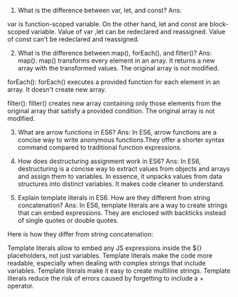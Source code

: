 1) What is the difference between var, let, and const?
Ans:

var is function-scoped variable. On the other hand, let and const are block-scoped variable.
Value of var ,let can be redeclared and reassigned.  Value of const can't be redeclared and reassigned.

2) What is the difference between map(), forEach(), and filter()?
Ans: map(): map() transforms every element in an array. It returns a new array with the transformed values. The original array is not modified.

forEach(): forEach() executes a provided function for each element in an array. It doesn't create new array.

filter(): filter() creates new array containing only those elements from the original array that satisfy a provided condition. The original array is not modified.

3) What are arrow functions in ES6?
Ans: In ES6, arrow functions are a concise way to write anonymous functions.They offer a shorter syntax command compared to traditional function expressions.

4) How does destructuring assignment work in ES6?
Ans: In ES6, destructuring is a concise way to extract values from objects and arrays and assign them to variables. In essence, it unpacks values from data structures into distinct variables. It makes code cleaner to understand.

5) Explain template literals in ES6. How are they different from string concatenation?
Ans: In ES6, template literals are a way to create strings that can embed expressions. They are enclosed with backticks instead of single quotes or double quotes.

Here is how they differ from string concatenation:

Template literals allow to embed any JS expressions inside the ${} placeholders, not just variables.
Template literals make the code more readable, especially when dealing with complex strings that include variables.
Template literals make it easy to create multiline strings.
Template literals reduce the risk of errors caused by forgetting to include a + operator.
